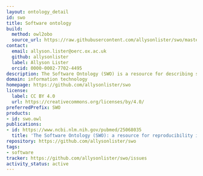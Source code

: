 ```yaml
---
layout: ontology_detail
id: swo
title: Software ontology
build:
  method: owl2obo
  source_url: https://raw.githubusercontent.com/allysonlister/swo/master/release/swo_inferred.owl
contact:
  email: allyson.lister@oerc.ox.ac.uk
  github: allysonlister
  label: Allyson Lister
  orcid: 0000-0002-7702-4495
description: The Software Ontology (SWO) is a resource for describing software tools, their types, tasks, versions, provenance and associated data. It contains detailed information on licensing and formats as well as software applications themselves, mainly (but not limited) to the bioinformatics community.
domain: information technology
homepage: https://github.com/allysonlister/swo
license:
  label: CC BY 4.0
  url: https://creativecommons.org/licenses/by/4.0/
preferredPrefix: SWO
products:
- id: swo.owl
publications:
- id: https://www.ncbi.nlm.nih.gov/pubmed/25068035
  title: 'The Software Ontology (SWO): a resource for reproducibility in biomedical data analysis, curation and digital preservation'
repository: https://github.com/allysonlister/swo
tags:
- software
tracker: https://github.com/allysonlister/swo/issues
activity_status: active
---
```


